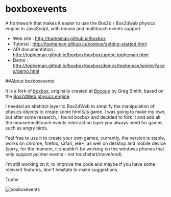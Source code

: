 boxboxevents
============

A framework that makes it easier to use the Box2d / Box2dweb physics engine in JavaScript, with mouse and multitouch events support.

* Web site : http://topheman.github.io/boxbox
* Tutorial : http://topheman.github.io/boxbox/getting-started.html
* API documentation : http://topheman.github.io/boxbox/boxbox/updoc.topheman.html
* Demo : http://topheman.github.io/boxbox/boxbox/demos/topheman/smileyFaces/demo.html

##About boxboxevents

It is a fork of [boxbox](https://github.com/incompl/boxbox), originally created at [Bocoup](http://bocoup.com) by Greg Smith, based on the [Box2dWeb physics engine](http://code.google.com/p/box2dweb/).

I needed an abstract layer to Box2dWeb to simplify the manipulation of physics objects to create some html5/js game. I was going to make my own, but after some research, I found boxbox and decided to fork it and add all the mouse/multitouch events interraction layer you always need for games such as angry birds.

Feel free to use it to create your own games, currently, the version is stable, works on chrome, firefox, safari, ie9+, as well on desktop and mobile device (sorry, for the moment, it shouldn't be working on the windows phones that only support pointer events - not touchstart/move/end).

I'm still working on it, to improve the code and maybe if you have some relevent features, don't hesitate to make suggestions.

Tophe

![boxboxevents](http://topheman.github.io/boxbox/boxbox-events.png)